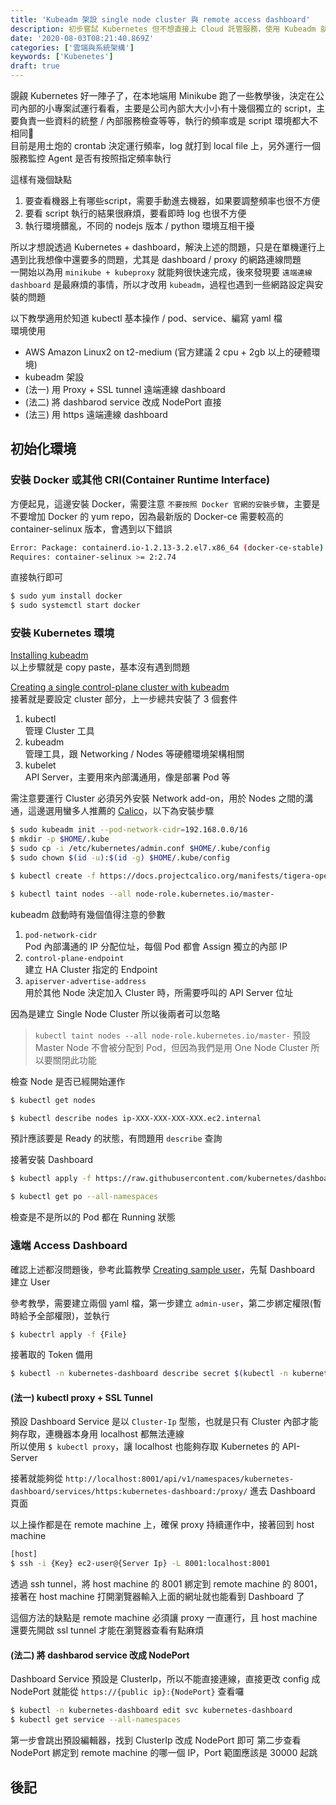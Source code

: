 ```yaml
---
title: 'Kubeadm 架設 single node cluster 與 remote access dashboard'
description: 初步嘗試 Kubernetes 但不想直接上 Cloud 託管服務，使用 Kubeadm 就可以用單機運行 Cluster 學習最基本的設定與觀念
date: '2020-08-03T08:21:40.869Z'
categories: ['雲端與系統架構']
keywords: ['Kubenetes']
draft: true
---
```


覬覦 Kubernetes 好一陣子了，在本地端用 Minikube 跑了一些教學後，決定在公司內部的小專案試運行看看，主要是公司內部大大小小有十幾個獨立的 script，主要負責一些資料的統整 / 內部服務檢查等等，執行的頻率或是 script 環境都大不相同  
目前是用土炮的 crontab 決定運行頻率，log 就打到 local file 上，另外運行一個服務監控 Agent 是否有按照指定頻率執行  

這樣有幾個缺點
1. 要查看機器上有哪些script，需要手動進去機器，如果要調整頻率也很不方便
2. 要看 script 執行的結果很麻煩，要看即時 log 也很不方便
3. 執行環境髒亂，不同的 nodejs 版本 / python 環境互相干擾  

所以才想說透過 Kubernetes + dashboard，解決上述的問題，只是在單機運行上遇到比我想像中還要多的問題，尤其是 dashboard / proxy 的網路連線問題   
一開始以為用 `minikube + kubeproxy` 就能夠很快速完成，後來發現要 `遠端連線 dashboard` 是最麻煩的事情，所以才改用 `kubeadm`，過程也遇到一些網路設定與安裝的問題

以下教學適用於知道 kubectl 基本操作 / pod、service、編寫 yaml 檔  
環境使用 
- AWS Amazon Linux2 on t2-medium (官方建議 2 cpu + 2gb 以上的硬體環境)  
- kubeadm 架設
- (法一) 用 Proxy + SSL tunnel 遠端連線 dashboard
- (法二) 將 dashbarod service 改成 NodePort 直接
- (法三) 用 https 遠端連線 dashboard

## 初始化環境
### 安裝 Docker 或其他 CRI(Container Runtime Interface)  
方便起見，這邊安裝 Docker，需要注意 `不要按照 Docker 官網的安裝步驟`，主要是不要增加 Docker 的 yum repo，因為最新版的 Docker-ce 需要較高的 container-selinux 版本，會遇到以下錯誤
```bash
Error: Package: containerd.io-1.2.13-3.2.el7.x86_64 (docker-ce-stable)
Requires: container-selinux >= 2:2.74
```
直接執行即可
```bash
$ sudo yum install docker
$ sudo systemctl start docker
```

### 安裝 Kubernetes 環境
[Installing kubeadm](https://kubernetes.io/docs/setup/production-environment/tools/kubeadm/install-kubeadm/)  
以上步驟就是 copy paste，基本沒有遇到問題

[Creating a single control-plane cluster with kubeadm](https://kubernetes.io/docs/setup/production-environment/tools/kubeadm/create-cluster-kubeadm/)  
接著就是要設定 cluster 部分，上一步總共安裝了 3 個套件
1. kubectl  
管理 Cluster 工具
2. kubeadm  
管理工具，跟 Networking / Nodes 等硬體環境架構相關 
3. kubelet  
API Server，主要用來內部溝通用，像是部署 Pod 等  

需注意要運行 Cluster 必須另外安裝 Network add-on，用於 Nodes 之間的溝通，這邊選用蠻多人推薦的 [Calico](https://docs.projectcalico.org/getting-started/kubernetes/quickstart)，以下為安裝步驟
```bash
$ sudo kubeadm init --pod-network-cidr=192.168.0.0/16
$ mkdir -p $HOME/.kube
$ sudo cp -i /etc/kubernetes/admin.conf $HOME/.kube/config
$ sudo chown $(id -u):$(id -g) $HOME/.kube/config

$ kubectl create -f https://docs.projectcalico.org/manifests/tigera-operator.yaml

$ kubectl taint nodes --all node-role.kubernetes.io/master-
```
kubeadm 啟動時有幾個值得注意的參數
1. `pod-network-cidr`  
Pod 內部溝通的 IP 分配位址，每個 Pod 都會 Assign 獨立的內部 IP
2. `control-plane-endpoint`    
建立 HA Cluster 指定的 Endpoint  
3. `apiserver-advertise-address`    
用於其他 Node 決定加入 Cluster 時，所需要呼叫的 API Server 位址  

因為是建立 Single Node Cluster 所以後兩者可以忽略

> `kubectl taint nodes --all node-role.kubernetes.io/master-` 預設 Master Node 不會被分配到 Pod，但因為我們是用 One Node Cluster 所以要關閉此功能

檢查 Node 是否已經開始運作
```bash
$ kubectl get nodes

$ kubectl describe nodes ip-XXX-XXX-XXX-XXX.ec2.internal
```
預計應該要是 Ready 的狀態，有問題用 `describe` 查詢  

接著安裝 Dashboard
```bash
$ kubectl apply -f https://raw.githubusercontent.com/kubernetes/dashboard/v2.0.0/aio/deploy/recommended.yaml

$ kubectl get po --all-namespaces
```
檢查是不是所以的 Pod 都在 Running 狀態

### 遠端 Access Dashboard  
確認上述都沒問題後，參考此篇教學 [Creating sample user](https://github.com/kubernetes/dashboard/blob/master/docs/user/access-control/creating-sample-user.md)，先幫 Dashboard 建立 User

參考教學，需要建立兩個 yaml 檔，第一步建立 `admin-user`，第二步綁定權限(暫時給予全部權限)，並執行
```bash
$ kubectrl apply -f {File}
```

接著取的 Token 備用
```bash
$ kubectl -n kubernetes-dashboard describe secret $(kubectl -n kubernetes-dashboard get secret | grep admin-user | awk '{print $1}')
```

#### (法一) kubectl proxy + SSL Tunnel
預設 Dashboard Service 是以 `Cluster-Ip` 型態，也就是只有 Cluster 內部才能夠存取，連機器本身用 localhost 都無法連線  
所以使用 `$ kubectl proxy`，讓 localhost 也能夠存取 Kubernetes 的 API-Server  

接著就能夠從 `http://localhost:8001/api/v1/namespaces/kubernetes-dashboard/services/https:kubernetes-dashboard:/proxy/` 進去 Dashboard 頁面

以上操作都是在 remote machine 上，確保 proxy 持續運作中，接著回到 host machine
```bash
[host]
$ ssh -i {Key} ec2-user@{Server Ip} -L 8001:localhost:8001
```  
透過 ssh tunnel，將 host machine 的 8001 綁定到 remote  machine 的 8001，接著在 host machine 打開瀏覽器輸入上面的網址就也能看到 Dashboard 了  

這個方法的缺點是 remote machine 必須讓 proxy 一直運行，且 host machine 還要先開啟 ssl tunnel 才能在瀏覽器查看有點麻煩  

#### (法二) 將 dashbarod service 改成 NodePort
Dashboard Service 預設是 ClusterIp，所以不能直接連線，直接更改 config 成 NodePort 就能從 `https://{public ip}:{NodePort}` 查看囉

```bash
$ kubectl -n kubernetes-dashboard edit svc kubernetes-dashboard
$ kubectl get service --all-namespaces
```
第一步會跳出預設編輯器，找到 ClusterIp 改成 NodePort 即可
第二步查看 NodePort 綁定到 remote machine 的哪一個 IP，Port 範圍應該是 30000 起跳  

## 後記

